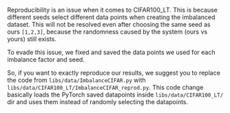 
Reproducibility is an issue when it comes to CIFAR100_LT. This is because different seeds select different data points when creating the imbalanced dataset. This will not be resolved even after choosing the same seed as ours `[1,2,3]`, because the randomness caused by the system (ours vs yours) still exists.

To evade this issue, we fixed and saved the data points we used for each imbalance factor and seed. 

So, if you want to exactly reproduce our results, we suggest you to replace the code from `libs/data/ImbalanceCIFAR.py` with `libs/data/CIFAR100_LT/ImbalanceCIFAR_reprod.py`. This code change basically loads the PyTorch saved datapoints inside `libs/data/CIFAR100_LT/` dir and uses them instead of randomly selecting the datapoints.
